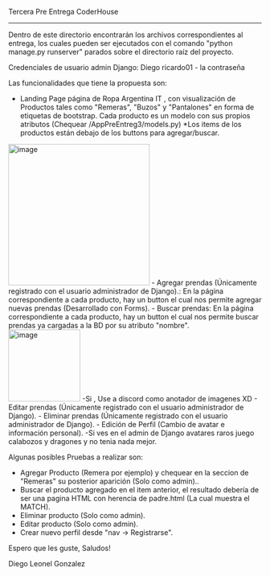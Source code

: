 Tercera Pre Entrega CoderHouse

-------------------------------------------

Dentro de este directorio encontrarán los archivos correspondientes al entrega, los cuales pueden ser ejecutados con el comando "python manage.py runserver" parados sobre el directorio raíz del proyecto.

Credenciales de usuario admin Django: Diego
ricardo01 - la contraseña 

Las funcionalidades que tiene la propuesta son:
- Landing Page página de Ropa Argentina IT , con visualización de Productos tales como "Remeras", "Buzos" y "Pantalones" en forma de etiquetas de bootstrap. Cada producto es un modelo con sus propios atributos (Chequear /AppPreEntreg3/models.py) *Los items de los productos están debajo de los buttons para agregar/buscar.
<img width="281" alt="image" src="https://cdn.discordapp.com/attachments/693302804852244491/1316923569636114522/image.png?ex=675cd026&is=675b7ea6&hm=558f588d3a019bc44c68d6d42913b6fd7805800a973038ad03b2c391cad784da&">
- Agregar prendas (Únicamente registrado con el usuario administrador de Django).: En la página correspondiente a cada producto, hay un button el cual nos permite agregar nuevas prendas (Desarrollado con Forms).
- Buscar prendas: En la página correspondiente a cada producto, hay un button el cual nos permite buscar prendas ya cargadas a la BD por su atributo "nombre".
<img width="143" alt="image" src="https://cdn.discordapp.com/attachments/693302804852244491/1316923871995101257/image.png?ex=675cd06e&is=675b7eee&hm=babd9f482e5a1178f08ee054e712ac47967e28cda82dcf2c554bd771838cb266&"> 
-Si , Use a discord como anotador de imagenes XD
- Editar prendas (Únicamente registrado con el usuario administrador de Django).
- Eliminar prendas (Únicamente registrado con el usuario administrador de Django).
- Edición de Perfil (Cambio de avatar e información personal).
-Si ves en el admin de Django avatares raros juego calabozos y dragones y no tenia nada mejor.

Algunas posibles Pruebas a realizar son:
- Agregar Producto (Remera por ejemplo) y chequear en la seccion de "Remeras" su posterior aparición (Solo como admin)..
- Buscar el producto agregado en el item anterior, el resultado debería de ser una pagina HTML con herencia de padre.html (La cual muestra el MATCH).
- Eliminar producto (Solo como admin).
- Editar producto (Solo como admin).
- Crear nuevo perfil desde "nav -> Registrarse".

Espero que les guste,
Saludos!

Diego Leonel Gonzalez 

